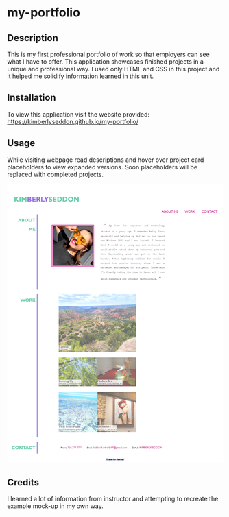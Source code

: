 # my-portfolio

## Description

This is my first professional portfolio of work so that employers can see what I have to offer. This application showcases finished projects in a unique and professional way. I used only HTML and CSS in this project and it helped me solidify information learned in this unit.

## Installation

To view this application visit the website provided: 
https://kimberlyseddon.github.io/my-portfolio/

## Usage

While visiting webpage read descriptions and hover over project card placeholders to view expanded versions.
Soon placeholders will be replaced with completed projects.

![screenshot-of-finished-project](images/my-portfolio-screenshot.png)


## Credits

I learned a lot of information from instructor and attempting to recreate the example mock-up in my own way.